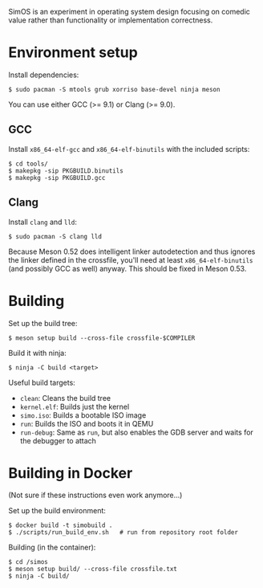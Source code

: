 SimOS is an experiment in operating system design focusing on comedic value rather than
functionality or implementation correctness.

# Environment setup
Install dependencies:
```
$ sudo pacman -S mtools grub xorriso base-devel ninja meson
```

You can use either GCC (>= 9.1) or Clang (>= 9.0).

## GCC
Install `x86_64-elf-gcc` and `x86_64-elf-binutils` with the included scripts:
```
$ cd tools/
$ makepkg -sip PKGBUILD.binutils
$ makepkg -sip PKGBUILD.gcc
```

## Clang
Install `clang` and `lld`:
```
$ sudo pacman -S clang lld
```
Because Meson 0.52 does intelligent linker autodetection and thus ignores the linker
defined in the crossfile, you'll need at least `x86_64-elf-binutils` (and possibly GCC as well)
anyway. This should be fixed in Meson 0.53.

# Building
Set up the build tree:
```
$ meson setup build --cross-file crossfile-$COMPILER
```

Build it with ninja:
```
$ ninja -C build <target>
```

Useful build targets:
* `clean`: Cleans the build tree
* `kernel.elf`: Builds just the kernel
* `simo.iso`: Builds a bootable ISO image
* `run`: Builds the ISO and boots it in QEMU
* `run-debug`: Same as `run`, but also enables the GDB server and waits for the debugger to attach

# Building in Docker
(Not sure if these instructions even work anymore...)

Set up the build environment:
```
$ docker build -t simobuild .
$ ./scripts/run_build_env.sh   # run from repository root folder
```

Building (in the container):
```
$ cd /simos
$ meson setup build/ --cross-file crossfile.txt
$ ninja -C build/
```
